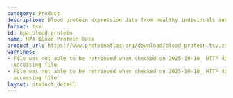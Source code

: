 ```yaml
---
category: Product
description: Blood protein expression data from healthy individuals and disease states
format: tsv
id: hpa.blood_protein
name: HPA Blood Protein Data
product_url: https://www.proteinatlas.org/download/blood_protein.tsv.zip
warnings:
- File was not able to be retrieved when checked on 2025-10-10_ HTTP 404 error when
  accessing file
- File was not able to be retrieved when checked on 2025-10-10_ HTTP 404 error when
  accessing file
layout: product_detail
---
```

